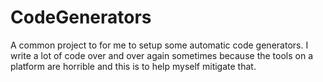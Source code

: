 # CodeGenerators
A common project to for me to setup some automatic code generators. I write a lot of code over and over again sometimes because the tools on a platform are horrible and this is to help myself mitigate that.
